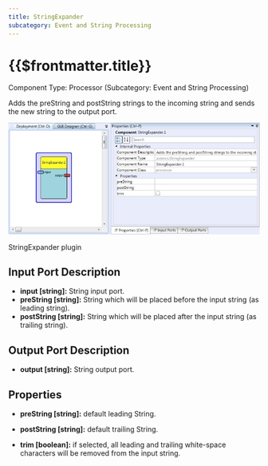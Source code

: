 ```yaml
---
title: StringExpander
subcategory: Event and String Processing
---
```


# {{$frontmatter.title}}

Component Type: Processor (Subcategory: Event and String Processing)

Adds the preString and postString strings to the incoming string and sends the new string to the output port.

![Screenshot: StringExpander plugin](./img/stringexpander.jpg "Screenshot: StringExpander plugin")

StringExpander plugin

## Input Port Description

- **input \[string\]:** String input port.
- **preString \[string\]:** String which will be placed before the input string (as leading string).
- **postString \[string\]:** String which will be placed after the input string (as trailing string).

## Output Port Description

- **output \[string\]:** String output port.

## Properties

- **preString \[string\]:** default leading String.

- **postString \[string\]:** default trailing String.

- **trim \[boolean\]:** if selected, all leading and trailing white-space characters will be removed from the input string.
